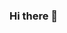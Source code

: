 ### Hi there 👋

<!--
- 🔭 I’m currently working on - all about all
- 🌱 I’m currently learning - automation
- 💬 Ask me about - network automation / telecomunications
- 📫 How to reach me - https://www.linkedin.com/in/jorgeluiztaioque/
-->
